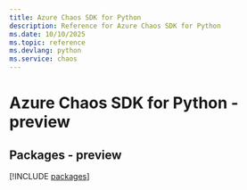 ```yaml
---
title: Azure Chaos SDK for Python
description: Reference for Azure Chaos SDK for Python
ms.date: 10/10/2025
ms.topic: reference
ms.devlang: python
ms.service: chaos
---
```

# Azure Chaos SDK for Python - preview
## Packages - preview
[!INCLUDE [packages](chaos-index.md)]